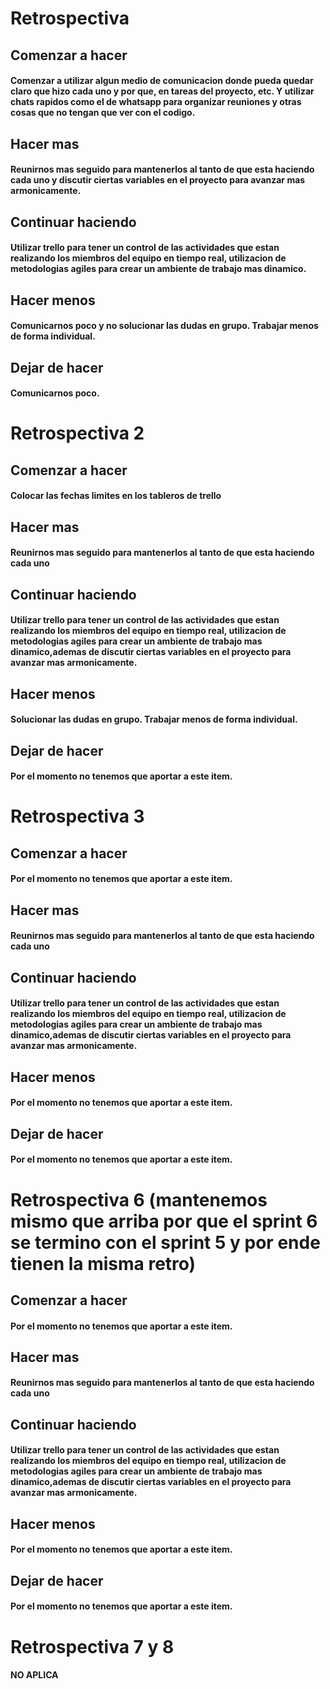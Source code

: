 # Retrospectiva

## Comenzar a hacer
#### Comenzar a utilizar algun medio de comunicacion donde pueda quedar claro que hizo cada uno y por que, en tareas del proyecto, etc. Y utilizar chats rapidos como el de whatsapp para organizar reuniones y otras cosas que no tengan que ver con el codigo.

## Hacer mas
#### Reunirnos mas seguido para mantenerlos al tanto de que esta haciendo cada uno y discutir ciertas variables en el proyecto para avanzar mas armonicamente.

## Continuar haciendo
#### Utilizar trello para tener un control de las actividades que estan realizando los miembros del equipo en tiempo real, utilizacion de metodologias agiles para crear un ambiente de trabajo mas dinamico.

## Hacer menos
#### Comunicarnos poco y no solucionar las dudas en grupo. Trabajar menos de forma individual.

## Dejar de hacer
#### Comunicarnos poco.

# Retrospectiva 2

## Comenzar a hacer
#### Colocar las fechas limites en los tableros de trello 

## Hacer mas
#### Reunirnos mas seguido para mantenerlos al tanto de que esta haciendo cada uno 

## Continuar haciendo
#### Utilizar trello para tener un control de las actividades que estan realizando los miembros del equipo en tiempo real, utilizacion de metodologias agiles para crear un ambiente de trabajo mas dinamico,ademas de discutir ciertas variables en el proyecto para avanzar mas armonicamente.

## Hacer menos
#### Solucionar las dudas en grupo. Trabajar menos de forma individual.

## Dejar de hacer
#### Por el momento no tenemos que aportar a este item.

# Retrospectiva 3

## Comenzar a hacer
#### Por el momento no tenemos que aportar a este item.

## Hacer mas
#### Reunirnos mas seguido para mantenerlos al tanto de que esta haciendo cada uno 

## Continuar haciendo
#### Utilizar trello para tener un control de las actividades que estan realizando los miembros del equipo en tiempo real, utilizacion de metodologias agiles para crear un ambiente de trabajo mas dinamico,ademas de discutir ciertas variables en el proyecto para avanzar mas armonicamente.

## Hacer menos
#### Por el momento no tenemos que aportar a este item.

## Dejar de hacer
#### Por el momento no tenemos que aportar a este item.

# Retrospectiva 6 (mantenemos mismo que arriba por que el sprint 6 se termino con el sprint 5 y por ende tienen la misma retro)

## Comenzar a hacer
#### Por el momento no tenemos que aportar a este item.

## Hacer mas
#### Reunirnos mas seguido para mantenerlos al tanto de que esta haciendo cada uno 

## Continuar haciendo
#### Utilizar trello para tener un control de las actividades que estan realizando los miembros del equipo en tiempo real, utilizacion de metodologias agiles para crear un ambiente de trabajo mas dinamico,ademas de discutir ciertas variables en el proyecto para avanzar mas armonicamente.

## Hacer menos
#### Por el momento no tenemos que aportar a este item.

## Dejar de hacer
#### Por el momento no tenemos que aportar a este item.

# Retrospectiva 7 y 8 
#### NO APLICA